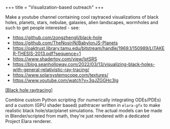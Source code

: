 +++
title = "Visualization-based outreach"
+++

Make a youtube channel containing cool raytraced visualizations of black holes, planets, stars, nebulae, galaxies, alien landscapes, wormholes and such to get people interested - see:

- <https://github.com/zongzhengli/black-hole>
- <https://github.com/TheNosiriN/BabylonJS-Planets>
- <https://oaktrust.library.tamu.edu/bitstream/handle/1969.1/150989/LITAKER-THESIS-2013.pdf?sequence=1>
- <https://www.shadertoy.com/view/lstSRS>
- <https://blog.seanholloway.com/2022/03/13/visualizing-black-holes-with-general-relativistic-ray-tracing/>
- <https://www.solarsystemscope.com/textures/>
- <https://www.youtube.com/watch?v=3qJZGGHc3lg>

[[Black hole raytracing]](@/black-hole-raytracing.md)

Combine custom Python scripting (for numerically integrating ODEs/PDEs) and a custom (GPU shader based) pathtracer written in `elara-gfx` to make realistic black hole/star/planet simulations. The actual models can be made in Blender/scripted from math, they're just rendered with a dedicated Project Elara renderer.
